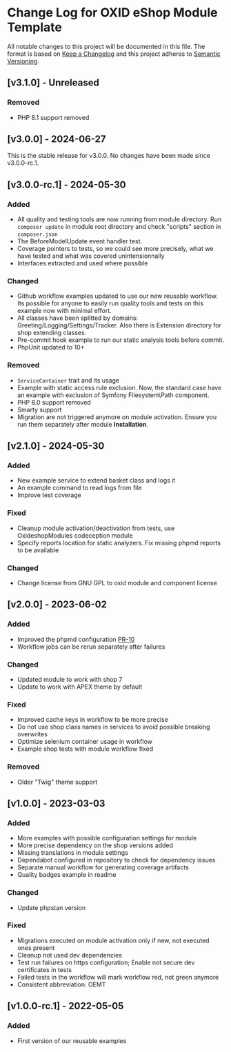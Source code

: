 # Change Log for OXID eShop Module Template

All notable changes to this project will be documented in this file.
The format is based on [Keep a Changelog](http://keepachangelog.com/)
and this project adheres to [Semantic Versioning](http://semver.org/).

## [v3.1.0] - Unreleased

### Removed
- PHP 8.1 support removed

## [v3.0.0] - 2024-06-27

This is the stable release for v3.0.0. No changes have been made since v3.0.0-rc.1.

## [v3.0.0-rc.1] - 2024-05-30

### Added
- All quality and testing tools are now running from module directory. Run `composer update` in module root directory and check "scripts" section in `composer.json` 
- The BeforeModelUpdate event handler test.
- Coverage pointers to tests, so we could see more precisely, what we have tested and what was covered unintensionnally
- Interfaces extracted and used where possible

### Changed
- Github workflow examples updated to use our new reusable workflow. Its possible for anyone to easily run quality tools and tests on this example now with minimal effort.
- All classes have been splitted by domains: Greeting/Logging/Settings/Tracker. Also there is Extension directory for shop extending classes.
- Pre-commit hook example to run our static analysis tools before commit.
- PhpUnit updated to 10+

### Removed
- `ServiceContainer` trait and its usage
- Example with static access rule exclusion. Now, the standard case have an example with exclusion of Symfony Filesystem\Path component.
- PHP 8.0 support removed
- Smarty support
- Migration are not triggered anymore on module activation. Ensure you run them separately after module **Installation**.

## [v2.1.0] - 2024-05-30

### Added
- New example service to extend basket class and logs it 
- An example command to read logs from file
- Improve test coverage

### Fixed
- Cleanup module activation/deactivation from tests, use OxideshopModules codeception module
- Specify reports location for static analyzers. Fix missing phpmd reports to be available

### Changed
- Change license from GNU GPL to oxid module and component license

## [v2.0.0] - 2023-06-02

### Added
- Improved the phpmd configuration [PR-10](https://github.com/OXID-eSales/module-template/pull/10)
- Workflow jobs can be rerun separately after failures

### Changed
- Updated module to work with shop 7
- Update to work with APEX theme by default

### Fixed
- Improved cache keys in workflow to be more precise
- Do not use shop class names in services to avoid possible breaking overwrites
- Optimize selenium container usage in workflow
- Example shop tests with module workflow fixed

### Removed
- Older "Twig" theme support

## [v1.0.0] - 2023-03-03

### Added
- More examples with possible configuration settings for module
- More precise dependency on the shop versions added
- Missing translations in module settings
- Dependabot configured in repository to check for dependency issues
- Separate manual workflow for generating coverage artifacts
- Quality badges example in readme

### Changed
- Update phpstan version

### Fixed
- Migrations executed on module activation only if new, not executed ones present
- Cleanup not used dev dependencies
- Test run failures on https configuration; Enable not secure dev certificates in tests
- Failed tests in the workflow will mark workflow red, not green anymore
- Consistent abbreviation: OEMT

## [v1.0.0-rc.1] - 2022-05-05

### Added
- First version of our reusable examples
